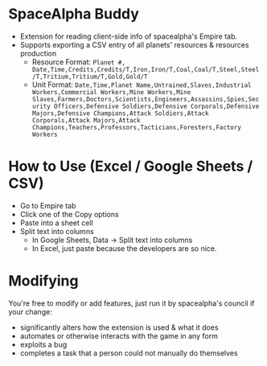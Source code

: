# SpaceAlpha Buddy
- Extension for reading client-side info of spacealpha's Empire tab.
- Supports exporting a CSV entry of all planets' resources & resources production
  - Resource Format: 
    `Planet #, Date,Time,Credits,Credits/T,Iron,Iron/T,Coal,Coal/T,Steel,Steel/T,Tritium,Tritium/T,Gold,Gold/T`
  - Unit Format: 
    `Date,Time,Planet Name,Untrained,Slaves,Industrial Workers,Commercial Workers,Mine Workers,Mine Slaves,Farmers,Doctors,Scientists,Engineers,Assassins,Spies,Security Officers,Defensive Soldiers,Defensive Corporals,Defensive Majors,Defensive Champions,Attack Soldiers,Attack Corporals,Attack Majors,Attack Champions,Teachers,Professors,Tacticians,Foresters,Factory Workers`

# How to Use (Excel / Google Sheets / CSV)
- Go to Empire tab
- Click one of the Copy options
- Paste into a sheet cell
- Split text into columns
  - In Google Sheets, Data -> Split text into columns
  - In Excel, just paste because the developers are so nice.

# Modifying
You're free to modify or add features, just run it by spacealpha's council if your change:
- significantly alters how the extension is used & what it does
- automates or otherwise interacts with the game in any form
- exploits a bug
- completes a task that a person could not manually do themselves
